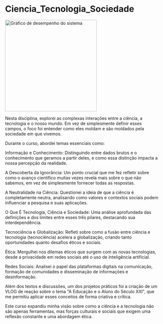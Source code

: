 # Ciencia_Tecnologia_Sociedade

<img src="img/CTS.png" alt="Gráfico de desempenho do sistema" width="300"/>

Nesta disciplina, explorei as complexas interações entre a ciência, a tecnologia e o nosso mundo. Em vez de simplesmente definir esses campos, o foco foi entender como eles moldam e são moldados pela sociedade em que vivemos.

Durante o curso, abordei temas essenciais como:

Informação e Conhecimento: Distinguindo entre dados brutos e o conhecimento que geramos a partir deles, e como essa distinção impacta a nossa percepção da realidade.

A Descoberta da Ignorância: Um ponto crucial que me fez refletir sobre como o avanço científico muitas vezes revela mais sobre o que não sabemos, em vez de simplesmente fornecer todas as respostas.

A Neutralidade na Ciência: Questionei a ideia de que a ciência é completamente neutra, analisando como valores e contextos sociais podem influenciar a pesquisa e suas aplicações.

O Que É Tecnologia, Ciência e Sociedade: Uma análise aprofundada das definições e dos limites entre esses três pilares, destacando sua interdependência.

Tecnociência e Globalização: Refleti sobre como a fusão entre ciência e tecnologia (tecnociência) acelera a globalização, criando tanto oportunidades quanto desafios éticos e sociais.

Ética: Mergulhei nos dilemas éticos que surgem com as novas tecnologias, desde a privacidade em redes sociais até o uso de inteligência artificial.

Redes Sociais: Analisei o papel das plataformas digitais na comunicação, formação de comunidades e disseminação de informações e desinformação.

Além dos textos e discussões, um dos projetos práticos foi a criação de um VLOG de reação sobre o tema "A Educação e o Aluno do Século XXI", que me permitiu aplicar esses conceitos de forma criativa e crítica.

Este curso expandiu minha visão sobre como a ciência e a tecnologia não são apenas ferramentas, mas forças culturais e sociais que exigem uma reflexão constante e uma abordagem ética.
